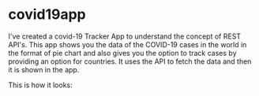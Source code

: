 # covid19app

I've created a covid-19 Tracker App to understand the concept of REST API's. This app shows you the data of the COVID-19 cases in the world in the format of pie chart and also gives you the option to track cases by providing an option for countries. It uses the API to fetch the data and then it is shown in the app.

This is how it looks:


